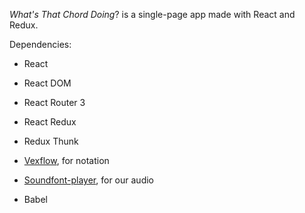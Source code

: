 _What's That Chord Doing_? is a single-page app made with React and Redux.

Dependencies:

* React

* React DOM

* React Router 3

* React Redux 

* Redux Thunk

* [Vexflow](https://github.com/0xfe/vexflow/), for notation

* [Soundfont-player](https://github.com/danigb/soundfont-player), for our audio

* Babel
